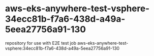 # aws-eks-anywhere-test-vsphere-34ecc81b-f7a6-438d-a49a-5eea27756a91-130
repository for use with E2E test job aws-eks-anywhere-test-vsphere:34ecc81b-f7a6-438d-a49a-5eea27756a91-130

